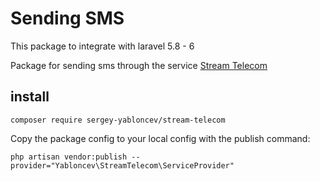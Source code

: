# Sending SMS

This package to integrate with laravel 5.8 - 6

Package for sending sms through the service [Stream Telecom](https://stream-telecom.ru/solutions/integrations/)

## install

```shell
composer require sergey-yabloncev/stream-telecom
```

Copy the package config to your local config with the publish command:

```shell
php artisan vendor:publish --provider="Yabloncev\StreamTelecom\ServiceProvider"
```
